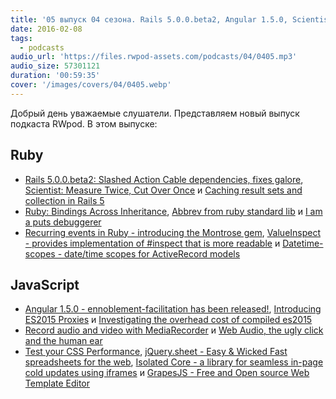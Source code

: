 ```yaml
---
title: '05 выпуск 04 сезона. Rails 5.0.0.beta2, Angular 1.5.0, Scientist, Abbrev, ES2015 Proxies, jQuery.sheet и прочее'
date: 2016-02-08
tags:
  - podcasts
audio_url: 'https://files.rwpod-assets.com/podcasts/04/0405.mp3'
audio_size: 57301121
duration: '00:59:35'
cover: '/images/covers/04/0405.webp'
---
```


Добрый день уважаемые слушатели. Представляем новый выпуск подкаста RWpod. В этом выпуске:

## Ruby

- [Rails 5.0.0.beta2: Slashed Action Cable dependencies, fixes galore](http://weblog.rubyonrails.org/2016/2/2/Rails-5-0-beta2/), [Scientist: Measure Twice, Cut Over Once](http://githubengineering.com/scientist/) и [Caching result sets and collection in Rails 5](http://blog.bigbinary.com/2016/02/02/activerecord-relation-cache-key.html)
- [Ruby: Bindings Across Inheritance](http://6ftdan.com/allyourdev/2016/02/02/ruby-bindings-across-inheritance/), [Abbrev from ruby standard lib](http://masa331.github.io/2016/02/01/ruby_abbrev_from_standard_lib.html) и [I am a puts debuggerer](https://tenderlovemaking.com/2016/02/05/i-am-a-puts-debuggerer.html)
- [Recurring events in Ruby - introducing the Montrose gem](https://rossta.net/blog/recurring-events-in-ruby.html), [ValueInspect - provides implementation of #inspect that is more readable](https://github.com/wojtekmach/value_inspect) и [Datetime-scopes - date/time scopes for ActiveRecord models](https://github.com/907th/datetime-scopes)

## JavaScript

- [Angular 1.5.0 - ennoblement-facilitation has been released!](http://angularjs.blogspot.com/2016/02/angular-150-ennoblement-facilitation.html), [Introducing ES2015 Proxies](https://developers.google.com/web/updates/2016/02/es2015-proxies) и [Investigating the overhead cost of compiled es2015](https://github.com/samccone/The-cost-of-transpiling-es2015-in-2016)
- [Record audio and video with MediaRecorder](https://developers.google.com/web/updates/2016/01/mediarecorder) и [Web Audio, the ugly click and the human ear](https://alemangui.github.io/blog//2015/12/26/ramp-to-value.html)
- [Test your CSS Performance](http://www.testmycss.com/), [jQuery.sheet - Easy & Wicked Fast spreadsheets for the web](http://spreadsheets.github.io/jQuery.sheet/), [Isolated Core - a library for seamless in-page cold updates using iframes](http://chromakode.github.io/isolated-core/) и [GrapesJS - Free and Open source Web Template Editor](http://grapesjs.com/)
